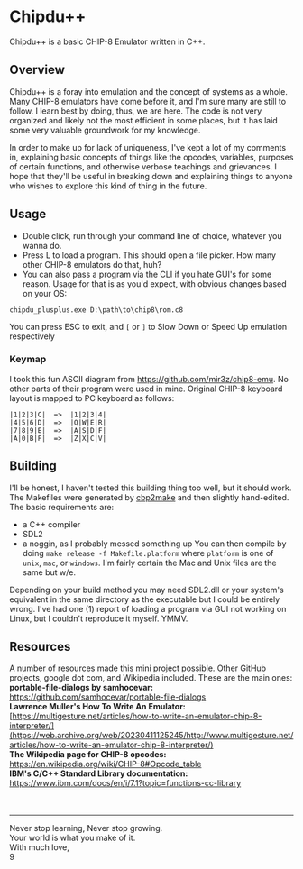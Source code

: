 # Chipdu++
Chipdu++ is a basic CHIP-8 Emulator written in C++.

## Overview
Chipdu++ is a foray into emulation and the concept of systems as a whole. Many CHIP-8 emulators have come before it, and I'm sure many are still to follow. I learn best by doing, thus, we are here.
The code is not very organized and likely not the most efficient in some places, but it has laid some very valuable groundwork for my knowledge.

In order to make up for lack of uniqueness, I've kept a lot of my comments in, explaining basic concepts of things like the opcodes, variables, purposes of certain functions, and otherwise verbose teachings and grievances.
I hope that they'll be useful in breaking down and explaining things to anyone who wishes to explore this kind of thing in the future.

<!---
### Downloads
Unlike (most) other CHIP-8 emulators, I plan to attempt to make builds available for all 3 big OSes, though sourcing a Mac may prove difficult. 
You'll be able to find them under the [Releases page](https://github.com/nn9dev/chipdu_plusplus/releases) when they're out.
--->

## Usage
- Double click, run through your command line of choice, whatever you wanna do.  
- Press L to load a program. This should open a file picker. How many other CHIP-8 emulators do that, huh?  
- You can also pass a program via the CLI if you hate GUI's for some reason. Usage for that is as you'd expect, with obvious changes based on your OS:
```
chipdu_plusplus.exe D:\path\to\chip8\rom.c8
```
You can press ESC to exit, and `[` or `]` to Slow Down or Speed Up emulation respectively

### Keymap
I took this fun ASCII diagram from https://github.com/mir3z/chip8-emu. No other parts of their program were used in mine.
Original CHIP-8 keyboard layout is mapped to PC keyboard as follows:
```
|1|2|3|C|  =>  |1|2|3|4|
|4|5|6|D|  =>  |Q|W|E|R|
|7|8|9|E|  =>  |A|S|D|F|
|A|0|B|F|  =>  |Z|X|C|V|
```

## Building 
I'll be honest, I haven't tested this building thing too well, but it should work. The Makefiles were generated by [cbp2make](https://github.com/mirai-computing/cbp2make) and then slightly hand-edited.
The basic requirements are:
- a C++ compiler
- SDL2
- a noggin, as I probably messed something up
You can then compile by doing `make release -f Makefile.platform` where `platform` is one of `unix`, `mac`, or `windows`. I'm fairly certain the Mac and Unix files are the same but w/e.  

Depending on your build method you may need SDL2.dll or your system's equivalent in the same directory as the executable but I could be entirely wrong.
I've had one (1) report of loading a program via GUI not working on Linux, but I couldn't reproduce it myself. YMMV.

## Resources
A number of resources made this mini project possible. Other GitHub projects, google dot com, and Wikipedia included. These are the main ones:  
**portable-file-dialogs by samhocevar:** https://github.com/samhocevar/portable-file-dialogs  
**Lawrence Muller's How To Write An Emulator:** [https://multigesture.net/articles/how-to-write-an-emulator-chip-8-interpreter/](https://web.archive.org/web/20230411125245/http://www.multigesture.net/articles/how-to-write-an-emulator-chip-8-interpreter/)  
**The Wikipedia page for CHIP-8 opcodes:** https://en.wikipedia.org/wiki/CHIP-8#Opcode_table  
**IBM's C/C++ Standard Library documentation:** https://www.ibm.com/docs/en/i/7.1?topic=functions-cc-library  
<br>
<br>

---------------
Never stop learning, Never stop growing.  
Your world is what you make of it.  
With much love,  
9
